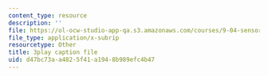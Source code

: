 ```yaml
---
content_type: resource
description: ''
file: https://ol-ocw-studio-app-qa.s3.amazonaws.com/courses/9-04-sensory-systems-fall-2013/d47bc73aa4825f41a1948b989efc4b47_ezBuTFbF5Gs.vtt
file_type: application/x-subrip
resourcetype: Other
title: 3play caption file
uid: d47bc73a-a482-5f41-a194-8b989efc4b47
---
```

